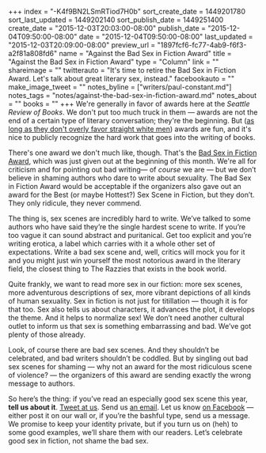 +++
index = "-K4f9BN2LSmRTiod7H0b"
sort_create_date = 1449201780
sort_last_updated = 1449202140
sort_publish_date = 1449251400
create_date = "2015-12-03T20:03:00-08:00"
publish_date = "2015-12-04T09:50:00-08:00"
date = "2015-12-04T09:50:00-08:00"
last_updated = "2015-12-03T20:09:00-08:00"
preview_url = "1897fcf6-fc77-4ab9-f6f3-a2f81a808fd6"
name = "Against the Bad Sex in Fiction Award"
title = "Against the Bad Sex in Fiction Award"
type = "Column"
link = ""
shareimage = ""
twitterauto = "It's time to retire the Bad Sex in Fiction Award. Let's talk about great literary sex, instead."
facebookauto = ""
make_image_tweet = ""
notes_byline = ["writers/paul-constant.md"]
notes_tags = "notes/against-the-bad-sex-in-fiction-award.md"
notes_about = ""
books = ""
+++
We're generally in favor of awards here at the *Seattle Review of Books*. We don't put too much truck in them — awards are not the end of a certain type of literary conversation; they're the beginning. But ([as long as they don't overly favor straight white men](http://seattlereviewofbooks.com/notes/2015/07/27/talking-with-nicola-griffith-about-the-importance-of-counting-womens-stories/)) awards are fun, and it's nice to publicly recognize the hard work that goes into the writing of books.

There's one award we don't much like, though. That's the [Bad Sex in Fiction Award](https://literaryreview.co.uk/bad-sex-in-fiction-award), which was just given out at the beginning of this month. We're all for criticism and for pointing out bad writing— of *course* we are — but we don’t believe in shaming authors who dare to write about sexuality. The Bad Sex in Fiction Award would be acceptable if the organizers also gave out an award for the Best (or maybe Hottest?) Sex Scene in Fiction, but they don’t. They only ridicule, they never commend.

The thing is, sex scenes are incredibly hard to write. We’ve talked to some authors who have said they’re the single hardest scene to write. If you’re too vague it can sound abstract and puritanical. Get too explicit and you’re writing erotica, a label which carries with it a whole other set of expectations. Write a bad sex scene and, well, critics will mock you for it and you might just win yourself the most notorious award in the literary field, the closest thing to The Razzies that exists in the book world.

Quite frankly, we want to read more sex in our fiction: more sex scenes, more adventurous descriptions of sex, more vibrant depictions of all kinds of human sexuality. Sex in fiction is not just for titillation — though it is for that too. Sex also tells us about characters, it advances the plot, it develops the theme. And it helps to normalize sex! We don’t need another cultural outlet to inform us that sex is something embarrassing and bad. We’ve got plenty of those already.

Look, of course there are bad sex scenes. And they shouldn’t be celebrated, and bad writers shouldn’t be coddled. But by singling out bad sex scenes for shaming — why not an award for the most ridiculous scene of violence? — the organizers of this award are sending exactly the wrong message to authors. 

So here’s the thing: if you’ve read an especially good sex scene this year, **tell us about it**. [Tweet at us](https://twitter.com/seattlereviewof). Send us [an email](http://seattlereviewofbooks.com/about). Let us know [on Facebook](https://www.facebook.com/seattlereviewof) — either post it on our wall or, if you’re the bashful type, send us a message. We promise to keep your identity private, but if you turn us on (heh) to some good examples, we’ll share them with our readers. Let’s celebrate good sex in fiction, not shame the bad sex. 
